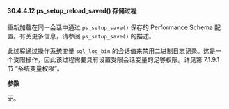 #### 30.4.4.12 ps_setup_reload_saved() 存储过程

重新加载在同一会话中通过 `ps_setup_save()` 保存的 Performance Schema 配置。有关更多信息，请参阅 `ps_setup_save()` 的描述。

此过程通过操作系统变量 `sql_log_bin` 的会话值来禁用二进制日志记录。这是一个受限操作，因此该过程需要具有设置受限会话变量的足够权限。详见第 7.1.9.1 节 “系统变量权限”。

**参数**

无。